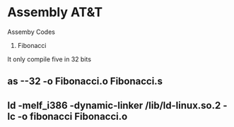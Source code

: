 Assembly AT&T
========

Assemby Codes

1) Fibonacci

It only compile five in 32 bits

## as --32 -o Fibonacci.o Fibonacci.s
##  ld -melf_i386 -dynamic-linker /lib/ld-linux.so.2 -lc -o fibonacci Fibonacci.o
